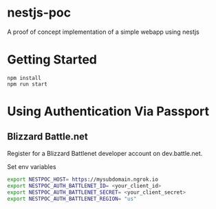 # nestjs-poc
A proof of concept implementation of a simple webapp using nestjs

# Getting Started

```
npm install
npm run start
```

# Using Authentication Via Passport

## Blizzard Battle.net

Register for a Blizzard Battlenet developer account on dev.battle.net.

Set env variables
```bash
export NESTPOC_HOST= https://mysubdomain.ngrok.io
export NESTPOC_AUTH_BATTLENET_ID= <your_client_id>
export NESTPOC_AUTH_BATTLENET_SECRET= <your_client_secret>
export NESTPOC_AUTH_BATTLENET_REGION= "us"
```
